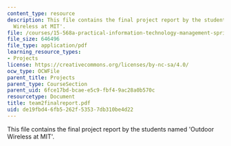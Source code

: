```yaml
---
content_type: resource
description: This file contains the final project report by the students named 'Outdoor
  Wireless at MIT'.
file: /courses/15-568a-practical-information-technology-management-spring-2005/de19fbd46fb5262f53537db310be4d22_team2finalreport.pdf
file_size: 646496
file_type: application/pdf
learning_resource_types:
- Projects
license: https://creativecommons.org/licenses/by-nc-sa/4.0/
ocw_type: OCWFile
parent_title: Projects
parent_type: CourseSection
parent_uid: 6fce17bd-bcae-e5c9-fbf4-9ac28a0b570c
resourcetype: Document
title: team2finalreport.pdf
uid: de19fbd4-6fb5-262f-5353-7db310be4d22
---
```

This file contains the final project report by the students named 'Outdoor Wireless at MIT'.